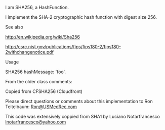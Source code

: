 I am SHA256, a HashFunction.

I implement the SHA-2 cryptographic hash function with digest size 256.

See also

http://en.wikipedia.org/wiki/Sha256

http://csrc.nist.gov/publications/fips/fips180-2/fips180-2withchangenotice.pdf

Usage

SHA256 hashMessage: 'foo'.

From the older class comments:

Copied from CFSHA256 (Cloudfront)

Please direct questions or comments about this implementation to Ron Teitelbaum: Ron@USMedRec.com

This code was extensively coppied from SHA1 by Luciano Notarfrancesco lnotarfrancesco@yahoo.com